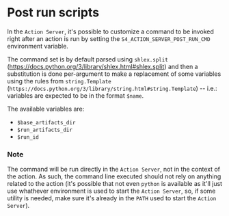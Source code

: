 # Post run scripts

In the `Action Server`, it's possible to customize a command to be invoked right after
an action is run by setting the `S4_ACTION_SERVER_POST_RUN_CMD` environment variable.

The command set is by default parsed using `shlex.split` (https://docs.python.org/3/library/shlex.html#shlex.split)
and then a substitution is done per-argument to make a replacement of some variables using the rules from `string.Template` (`https://docs.python.org/3/library/string.html#string.Template`) -- i.e.: variables are expected to be in the format `$name`.

The available variables are:

- `$base_artifacts_dir`
- `$run_artifacts_dir`
- `$run_id`

### Note

The command will be run directly in the `Action Server`, not in the context of the action. As such,
the command line executed should not rely on anything related to the action (it's possible that
not even `python` is available as it'll just use whathever environment is used to start
the `Action Server`, so, if some utility is needed, make sure it's already in the `PATH` used
to start the `Action Server`).
